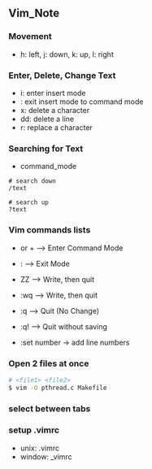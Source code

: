 ## Vim_Note

### Movement

* h: left, j: down, k: up, l: right

### Enter, Delete, Change Text

* i: enter insert mode
* <Esc>: exit insert mode to command mode
* x: delete a character
* dd: delete a line
* r: replace a character

### Searching for Text

* command_mode

```
# search down
/text

# search up
?text
```

### Vim commands lists

* <Esc> or <ctrl> + <c> --> Enter Command Mode

* : <Return> --> Exit Mode
* ZZ <Enter> --> Write, then quit
* :wq <Enter> --> Write, then quit
* :q <Enter> --> Quit (No Change)
* :q! <Enter> --> Quit without saving
* :set number <enter> -> add line numbers

### Open 2 files at once
```bash
# <file1> <file2>
$ vim -O pthread.c Makefile
```

### select between tabs


### setup .vimrc
* unix: .vimrc
* window: _vimrc

